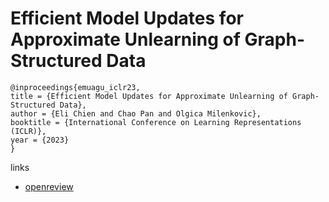 # Efficient Model Updates for Approximate Unlearning of Graph-Structured Data

```
@inproceedings{emuagu_iclr23,
title = {Efficient Model Updates for Approximate Unlearning of Graph-Structured Data},
author = {Eli Chien and Chao Pan and Olgica Milenkovic},
booktitle = {International Conference on Learning Representations (ICLR)},
year = {2023}
}
```

links
- [openreview](https://openreview.net/forum?id=fhcu4FBLciL)
